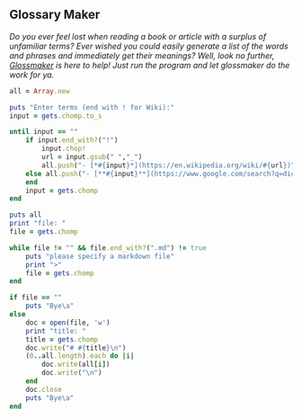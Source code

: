 ## Glossary Maker

*Do you ever feel lost when reading a book or article with a surplus of unfamiliar terms? Ever wished you could easily generate a list of the words and phrases and immediately get their meanings? Well, look no further, <a href="glossmaker.rb" download>Glossmaker</a> is here to help! Just run the program and let glossmaker do the work for ya.*

```ruby
all = Array.new

puts "Enter terms (end with ! for Wiki):"
input = gets.chomp.to_s

until input == ""
	if input.end_with?("!")
		input.chop!
		url = input.gsub(" ","_")
		all.push("- [*#{input}*](https://en.wikipedia.org/wiki/#{url})")
	else all.push("- [**#{input}**](https://www.google.com/search?q=dictionary&ie=utf-8&oe=utf-8&client=firefox-b-1-ab#dobs=#{input})")
	end
	input = gets.chomp
end

puts all
print "file: "
file = gets.chomp

while file != "" && file.end_with?(".md") != true
	puts "please specify a markdown file"
	print ">"
	file = gets.chomp
end

if file == ""
	puts "Bye\a"
else
	doc = open(file, 'w')
	print "title: "
	title = gets.chomp
	doc.write("# #{title}\n")
	(0..all.length).each do |i|
		doc.write(all[i])
		doc.write("\n")
	end
	doc.close
	puts "Bye\a"
end
```